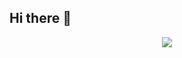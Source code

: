 ## Hi there 👋
<center><img src = https://github.com/user-attachments/assets/d2c21328-cd9c-46dd-b04b-d9550e54df6e></center>
<!--
**seh22/seh22** is a ✨ _special_ ✨ repository because its `README.md` (this file) appears on your GitHub profile.

Here are some ideas to get you started:

- 🔭 I’m currently working on ...
- 🌱 I’m currently learning ...
- 👯 I’m looking to collaborate on ...
- 🤔 I’m looking for help with ...
- 💬 Ask me about ...
- 📫 How to reach me: ...
- 😄 Pronouns: ...
- ⚡ Fun fact: ...
-->
